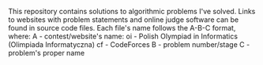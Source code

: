 This repository contains solutions to algorithmic problems I've solved. 
Links to websites with problem statements and online judge software can be found in source code files.
Each file's name follows the A-B-C format, where:
  A - contest/website's name:
    oi - Polish Olympiad in Informatics (Olimpiada Informatyczna)
    cf - CodeForces
    <to be expanded>
  B - problem number/stage
  C - problem's proper name
